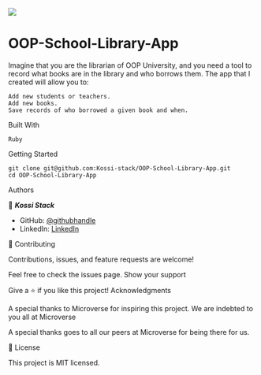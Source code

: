 ![](https://img.shields.io/badge/Microverse-blueviolet)

# OOP-School-Library-App

Imagine that you are the librarian of OOP University, and you need a tool to record what books are in the library and who borrows them. The app that I created will allow you to:

    Add new students or teachers.
    Add new books.
    Save records of who borrowed a given book and when.

Built With

    Ruby

Getting Started

    git clone git@github.com:Kossi-stack/OOP-School-Library-App.git
    cd OOP-School-Library-App

Authors

👤 ***Kossi Stack***

- GitHub: [@githubhandle](https://kossi-stack.github.io/)
- LinkedIn: [LinkedIn](https://www.linkedin.com/in/kossi-stack/)

🤝 Contributing

Contributions, issues, and feature requests are welcome!

Feel free to check the issues page.
Show your support

Give a ⭐️ if you like this project!
Acknowledgments

A special thanks to Microverse for inspiring this project. We are indebted to you all at Microverse

A special thanks goes to all our peers at Microverse for being there for us.

📝 License

This project is MIT licensed.